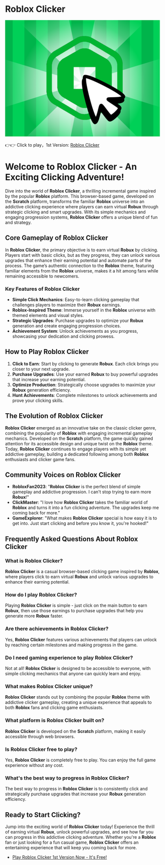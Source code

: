 # Roblox Clicker

![Roblox Clicker](https://raw.githubusercontent.com/bearclicker/roblox-clicker/refs/heads/main/roblox-clicker.png "Roblox Clicker")

👉👉 Click to play，1st Version: [Roblox Clicker](https://clicker-game.com/roblox-clicker/ "Roblox Clicker")

# Welcome to Roblox Clicker - An Exciting Clicking Adventure!

Dive into the world of **Roblox Clicker**, a thrilling incremental game inspired by the popular **Roblox** platform. This browser-based game, developed on the **Scratch** platform, transforms the familiar **Roblox** universe into an addictive clicking experience where players can earn virtual **Robux** through strategic clicking and smart upgrades. With its simple mechanics and engaging progression systems, **Roblox Clicker** offers a unique blend of fun and strategy.

## Core Gameplay of Roblox Clicker

In **Roblox Clicker**, the primary objective is to earn virtual **Robux** by clicking. Players start with basic clicks, but as they progress, they can unlock various upgrades that enhance their earning potential and automate parts of the process. The game’s authentic connection to the **Roblox** theme, featuring familiar elements from the **Roblox** universe, makes it a hit among fans while remaining accessible to newcomers.

### Key Features of Roblox Clicker

- **Simple Click Mechanics**: Easy-to-learn clicking gameplay that challenges players to maximize their **Robux** earnings.
- **Roblox-Inspired Theme**: Immerse yourself in the **Roblox** universe with themed elements and visual styles.
- **Strategic Upgrades**: Purchase upgrades to optimize your **Robux** generation and create engaging progression choices.
- **Achievement System**: Unlock achievements as you progress, showcasing your dedication and clicking prowess.

## How to Play Roblox Clicker

1. **Click to Earn**: Start by clicking to generate **Robux**. Each click brings you closer to your next upgrade.
2. **Purchase Upgrades**: Use your earned **Robux** to buy powerful upgrades that increase your earning potential.
3. **Optimize Production**: Strategically choose upgrades to maximize your **Robux** generation efficiency.
4. **Hunt Achievements**: Complete milestones to unlock achievements and prove your clicking skills.

## The Evolution of Roblox Clicker

**Roblox Clicker** emerged as an innovative take on the classic clicker genre, combining the popularity of **Roblox** with engaging incremental gameplay mechanics. Developed on the **Scratch** platform, the game quickly gained attention for its accessible design and unique twist on the **Roblox** theme. Today, **Roblox Clicker** continues to engage players with its simple yet addictive gameplay, building a dedicated following among both **Roblox** enthusiasts and clicker game fans.

## Community Voices on Roblox Clicker

- **RobloxFan2023**: "**Roblox Clicker** is the perfect blend of simple gameplay and addictive progression. I can't stop trying to earn more **Robux**!"
- **ClickMaster**: "I love how **Roblox Clicker** takes the familiar world of **Roblox** and turns it into a fun clicking adventure. The upgrades keep me coming back for more."
- **GameExplorer**: "What makes **Roblox Clicker** special is how easy it is to get into. Just start clicking and before you know it, you're hooked!"

## Frequently Asked Questions About Roblox Clicker

### What is Roblox Clicker?
**Roblox Clicker** is a casual browser-based clicking game inspired by **Roblox**, where players click to earn virtual **Robux** and unlock various upgrades to enhance their earning potential.

### How do I play Roblox Clicker?
Playing **Roblox Clicker** is simple - just click on the main button to earn **Robux**, then use those earnings to purchase upgrades that help you generate more **Robux** faster.

### Are there achievements in Roblox Clicker?
Yes, **Roblox Clicker** features various achievements that players can unlock by reaching certain milestones and making progress in the game.

### Do I need gaming experience to play Roblox Clicker?
Not at all! **Roblox Clicker** is designed to be accessible to everyone, with simple clicking mechanics that anyone can quickly learn and enjoy.

### What makes Roblox Clicker unique?
**Roblox Clicker** stands out by combining the popular **Roblox** theme with addictive clicker gameplay, creating a unique experience that appeals to both **Roblox** fans and clicking game enthusiasts.

### What platform is Roblox Clicker built on?
**Roblox Clicker** is developed on the **Scratch** platform, making it easily accessible through web browsers.

### Is Roblox Clicker free to play?
Yes, **Roblox Clicker** is completely free to play. You can enjoy the full game experience without any cost.

### What's the best way to progress in Roblox Clicker?
The best way to progress in **Roblox Clicker** is to consistently click and strategically purchase upgrades that increase your **Robux** generation efficiency.

## Ready to Start Clicking?

Jump into the exciting world of **Roblox Clicker** today! Experience the thrill of earning virtual **Robux**, unlock powerful upgrades, and see how far you can progress in this addictive clicking adventure. Whether you're a **Roblox** fan or just looking for a fun casual game, **Roblox Clicker** offers an entertaining experience that will keep you coming back for more.

- [Play Roblox Clicker 1st Version Now - It's Free!](https://clicker-game.com/roblox-clicker/)

  
